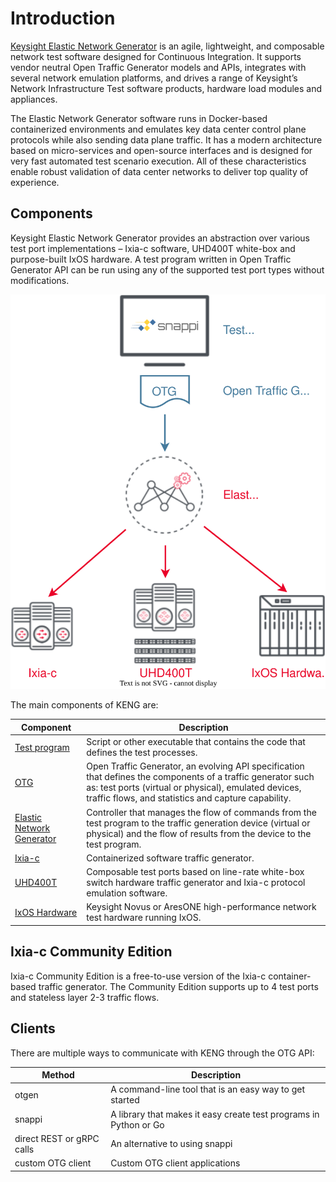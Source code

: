 # Introduction
[Keysight Elastic Network Generator](https://www.keysight.com/us/en/products/network-test/protocol-load-test/keysight-elastic-network-generator.html) is an agile, lightweight, and composable network test software designed for Continuous Integration. It supports vendor neutral Open Traffic Generator models and APIs, integrates with several network emulation platforms, and drives a range of Keysight’s Network Infrastructure Test software products, hardware load modules and appliances.

The Elastic Network Generator software runs in Docker-based containerized environments and emulates key data center control plane protocols while also sending data plane traffic. It has a modern architecture based on micro-services and open-source interfaces and is designed for very fast automated test scenario execution. All of these characteristics enable robust validation of data center networks to deliver top quality of experience.

## Components

Keysight Elastic Network Generator provides an abstraction over various test port implementations –
Ixia-c software, UHD400T white-box and purpose-built IxOS hardware. A test program written in Open Traffic Generator API can be run using any of the supported test port types without modifications.

![Test Port Abstraction via OTG](res/otg-keng-labels-on-white.drawio.svg)

The main components of KENG are:

| Component                     | Description |
| -------------                 | ------------- |
| [Test program](https://otg.dev/clients/) | Script or other executable that contains the code that defines the test processes.  |
| [OTG](https://otg.dev)        | Open Traffic Generator, an evolving API specification that defines the components of a traffic generator such as: test ports (virtual or physical), emulated devices, traffic flows, and statistics and capture capability.  |
| [Elastic Network Generator](https://www.keysight.com/us/en/products/network-test/protocol-load-test/keysight-elastic-network-generator.html)     | Controller that manages the flow of commands from the test program to the traffic generation device (virtual or physical) and the flow of results from the device to the test program.  |
| [Ixia-c](tests-ixia-c.md)             | Containerized software traffic generator.  |
| [UHD400T](tests-uhd400.md)            | Composable test ports based on line-rate white-box switch hardware traffic generator and Ixia-c protocol emulation software. |
| [IxOS Hardware](tests-chassis-app.md) | Keysight Novus or AresONE high-performance network test hardware running IxOS.  |

## Ixia-c Community Edition

Ixia-c Community Edition is a free-to-use version of the Ixia-c container-based traffic generator. The Community Edition supports up to 4 test ports and stateless layer 2-3 traffic flows.

## Clients

There are multiple ways to communicate with KENG through the OTG API:

| Method | Description |
| ------------- | ------------- |
| otgen  | A command-line tool that is an easy way to get started  |
| snappi  | A library that makes it easy create test programs in Python or Go  |
| direct REST or gRPC calls  | An alternative to using snappi  |
| custom OTG client  | Custom OTG client applications  |
